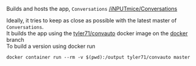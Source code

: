 Builds and hosts the app, `Conversations` [/iNPUTmice/Conversations](https://github.com/iNPUTmice/Conversations)

Ideally, it tries to keep as close as possible with the latest master of `Conversations`.  
It builds the app using the [tyler71/convauto](https://hub.docker.com/r/tyler71/convauto) docker image on the [docker](https://github.com/tyler71/conversations-build-site/tree/docker) branch  
To build a version using docker run
```
docker container run --rm -v $(pwd):/output tyler71/convauto master
```
